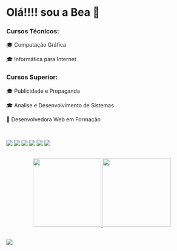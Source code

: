 # Olá!!!! sou a Bea 👩

<h3>Cursos Técnicos: </h3>
🎓 Computação Gráfica 

🎓 Informática para Internet 

<h3>Cursos Superior: </h3>
🎓 Publicidade e Propaganda

🎓 Analise e Desenvolvimento de Sistemas


🚀 Desenvolvedora Web em Formação 

 ##

 <div style="display: inline_block"><br>
   <img src="https://img.shields.io/badge/HTML5-E34F26?style=for-the-badge&logo=html5&logoColor=white">
   <img src="https://img.shields.io/badge/CSS3-1572B6?style=for-the-badge&logo=css3&logoColor=white">
   <img src="https://img.shields.io/badge/Bootstrap-563D7C?style=for-the-badge&logo=bootstrap&logoColor=white">
   <img src="https://img.shields.io/badge/React-20232A?style=for-the-badge&logo=react&logoColor=61DAFB">
   <img src="https://img.shields.io/badge/Java-ED8B00?style=for-the-badge&logo=java&logoColor=white">
   <img src="https://img.shields.io/badge/Spring-6DB33F?style=for-the-badge&logo=spring&logoColor=white">
  </div> 



  ## 
<div align="center">
  <a href="https://github.com/Beatriz-CGomes">
  <img height="180em" src="https://github-readme-stats.vercel.app/api?username=Beatriz-CGomes&show_icons=true&theme=midnight-purple&include_all_commits=true&count_private=true"/>
  <img height="180em" src="https://github-readme-stats.vercel.app/api/top-langs/?username=Beatriz-CGomes&layout=compact&langs_count=7&theme=midnight-purple"/>
</div>
  
  
  
  ## 

 <a href="https://www.linkedin.com/in/beatriz-da-cunha-gomes-b1a365126/" target="_blank"><img src="https://img.shields.io/badge/-LinkedIn-%230077B5?style=for-the-badge&logo=linkedin&logoColor=white" target="_blank"></a> 
  

